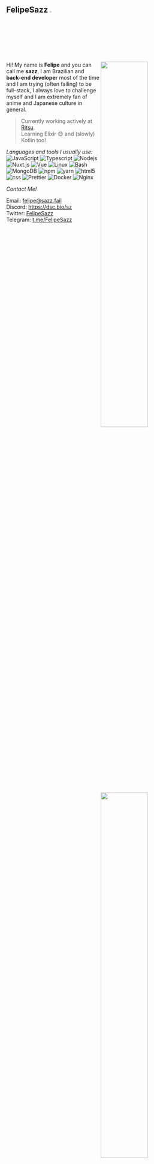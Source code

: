 <h2>FelipeSazz <img src="https://cdn.discordapp.com/emojis/535558767794978816.png?v=1" width="3%"></h2>

<img width="50%" align="right" src="https://github-readme-stats.vercel.app/api?username=Sazzo&show_icons=true&theme=dark&include_all_commits=true">  
<img width="50%" align="right" src="https://github-readme-stats.vercel.app/api/top-langs/?username=Sazzo&theme=dark&layout=compact&hide=css">

Hi! My name is **Felipe** and you can call me **sazz**, I am Brazilian and **back-end developer** most of the time and I am trying (often failing) to be full-stack, I always love to challenge myself and I am extremely fan of anime and Japanese culture in general.

> Currently working actively at [Ritsu](https://github.com/RitsuProject/Ritsu).<br>
> Learning Elixir 😊 and (slowly) Kotlin too!

*Languages and tools I usually use:*
<br>
<img alt="JavaScript" src="https://img.shields.io/badge/-Javascript-edb200?style=flat-square&logo=javascript&logoColor=white" /> 
<img alt="Typescript" src="https://img.shields.io/badge/-Typescript-0879c9?style=flat-square&logo=typescript&logoColor=white" />
<img alt="Nodejs" src="https://img.shields.io/badge/-Nodejs-43853d?style=flat-square&logo=Node.js&logoColor=white" /> 
<img alt="Nuxt.js" src="https://img.shields.io/badge/-Nuxt.js-27cc56?style=flat-square&logo=nuxt.js&logoColor=white" /> 
<img alt="Vue" src="https://img.shields.io/badge/-Vue-384960?style=flat-square&logo=vue.js&logoColor=white" /> 
<img alt="Linux" src="https://img.shields.io/badge/-Linux-3d3d3d?style=flat-square&logo=linux&logoColor=white" /> 
<img alt="Bash" src="https://img.shields.io/badge/-Bash-3d3d3d?style=flat-square&logo=gnu-bash&logoColor=white" /> 
<img alt="MongoDB" src="https://img.shields.io/badge/-MongoDB-08c93b?style=flat-square&logo=mongodb&logoColor=white" /> 
<img alt="npm" src="https://img.shields.io/badge/-NPM-CB3837?style=flat-square&logo=npm&logoColor=white" />
<img alt="yarn" src="https://img.shields.io/badge/-Yarn-289bed?style=flat-square&logo=yarn&logoColor=white" />
<img alt="html5" src="https://img.shields.io/badge/-HTML5-E34F26?style=flat-square&logo=html5&logoColor=white" />
<img alt="css" src="https://img.shields.io/badge/-CSS-1572B6?style=flat-square&logo=css3&logoColor=white" />
<img alt="Prettier" src="https://img.shields.io/badge/-Prettier-F7B93E?style=flat-square&logo=prettier&logoColor=white" />
<img alt="Docker" src="https://img.shields.io/badge/-Docker-0db7ed?style=flat-square&logo=Docker&logoColor=white" />
<img alt="Nginx" src="https://img.shields.io/badge/-Nginx-7acc2d?style=flat-square&logo=Nginx&logoColor=white" />

*Contact Me!*

Email: [felipe@sazz.fail](mailto:felipe@sazz.fail)
<br>
Discord: https://dsc.bio/sz
<br>
Twitter: [FelipeSazz](https://twitter.com/FelipeSazz)
<br>
Telegram: [t.me/FelipeSazz](https://t.me/FelipeSazz)
